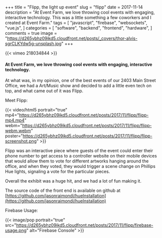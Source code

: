 +++
title = "Flipp, the light up event"
slug = "flipp"
date = 2017-11-14
description = "At Event Farm, we love throwing cool events with engaging, interactive technology. This was a little something a few coworkers and I created at Event Farm."
tags = [ 
    "javascript", 
    "firebase",
    "websockets", 
    "vue.js",
]
categories = [
    "software",
    "backend",
    "frontend",
    "hardware",
]
comments = true
image = "https://d265ybhz09ikd5.cloudfront.net/posts/_covers/thor-alvis-sgrCLKYdw5g-unsplash.jpg"
+++

{{< vimeo 218034844 >}}

#### At Event Farm, we love throwing cool events with engaging, interactive technology.

At what was, in my opinion, one of the best events of our 2403 Main Street Office, we had a Art/Music show and decided to add a little even tech on top, and what came out of it was Flipp.

Meet Flipp:

{{< video/html5 portrait="true" mp4="https://d265ybhz09ikd5.cloudfront.net/posts/2017/11/flipp/flipp-mp4.mp4" webm="https://d265ybhz09ikd5.cloudfront.net/posts/2017/11/flipp/flipp-webm.webm" poster="https://d265ybhz09ikd5.cloudfront.net/posts/2017/11/flipp/flipp-screenshot.png" >}}

Flipp was an interactive piece where guests of the event could enter their phone number to get access to a controller website on their mobile devices that would allow them to vote for different artworks hanging around the office, and when they voted, they would trigger a scene change on Phillips Hue lights, signaling a vote for the particular pieces.

Overall the exhibit was a huge hit, and we had a lot of fun making it.

The source code of the front end is available on github at [https://github.com/jasonraimondi/hueInstallation](https://github.com/jasonraimondi/hueInstallation)

Firebase Usage: 

{{< image/pop portrait="true" src="https://d265ybhz09ikd5.cloudfront.net/posts/2017/11/flipp/firebase-usage.png" alt="Firebase Console" >}} 

